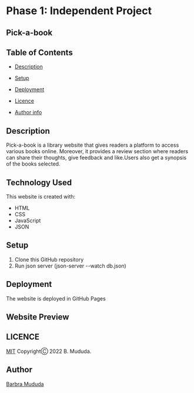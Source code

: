 # Phase 1: Independent Project

## Pick-a-book

## Table of Contents

- [Description](#description)
<!-- - [Technologies used](#technology-used) -->
- [Setup](#setup)

- [Deployment](deployment)
- [Licence](#licence)
 - [Author info](#author-info)

## Description
Pick-a-book is a library website that gives readers a platform to access various books online. Moreover, it provides a review section where readers can share their thoughts, give feedback and like.Users also get a synopsis of the books selected.

## Technology Used
This website is created with:
  * HTML
  * CSS
  * JavaScript
  * JSON

## Setup
1. Clone this GitHub repository
2. Run json server (json-server --watch db.json)


## Deployment
The website is deployed in GitHub Pages

## Website Preview


## LICENCE
[MIT](Licence)
CopyrightⒸ 2022 B. Mududa.

## Author
[Barbra Mududa](barbra.mududa@student.moringaschool.com)



